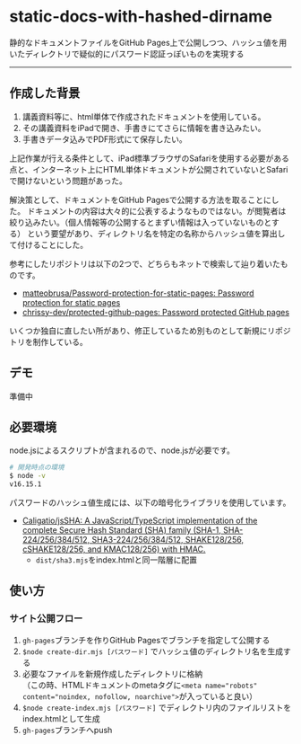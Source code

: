 # static-docs-with-hashed-dirname

静的なドキュメントファイルをGitHub Pages上で公開しつつ、ハッシュ値を用いたディレクトリで疑似的にパスワード認証っぽいものを実現する

----
## 作成した背景

1. 講義資料等に、html単体で作成されたドキュメントを使用している。
2. その講義資料をiPadで開き、手書きにてさらに情報を書き込みたい。
3. 手書きデータ込みでPDF形式にて保存したい。

上記作業が行える条件として、iPad標準ブラウザのSafariを使用する必要がある点と、インターネット上にHTML単体ドキュメントが公開されていないとSafariで開けないという問題があった。

解決策として、ドキュメントをGitHub Pagesで公開する方法を取ることにした。
ドキュメントの内容は大々的に公表するようなものではない。が閲覧者は絞り込みたい。（個人情報等の公開するとまずい情報は入っていないものとする）
という要望があり、ディレクトリ名を特定の名称からハッシュ値を算出して付けることにした。

参考にしたリポジトリは以下の2つで、どちらもネットで検索して辿り着いたものです。

- [matteobrusa/Password-protection-for-static-pages: Password protection for static pages](https://github.com/matteobrusa/Password-protection-for-static-pages)
- [chrissy-dev/protected-github-pages: Password protected GitHub pages](https://github.com/chrissy-dev/protected-github-pages)

いくつか独自に直したい所があり、修正しているため別ものとして新規にリポジトリを制作している。

## デモ

準備中

## 必要環境

node.jsによるスクリプトが含まれるので、node.jsが必要です。

```bash
# 開発時点の環境
$ node -v
v16.15.1
```

パスワードのハッシュ値生成には、以下の暗号化ライブラリを使用しています。

- [Caligatio/jsSHA: A JavaScript/TypeScript implementation of the complete Secure Hash Standard (SHA) family (SHA-1, SHA-224/256/384/512, SHA3-224/256/384/512, SHAKE128/256, cSHAKE128/256, and KMAC128/256) with HMAC.](https://github.com/Caligatio/jsSHA)
  - `dist/sha3.mjs`をindex.htmlと同一階層に配置

## 使い方

### サイト公開フロー

1. `gh-pages`ブランチを作りGitHub Pagesでブランチを指定して公開する
2. `$node create-dir.mjs [パスワード]` でハッシュ値のディレクトリ名を生成する
3. 必要なファイルを新規作成したディレクトリに格納<br>（この時、HTMLドキュメントのmetaタグに`<meta name="robots" content="noindex, nofollow, noarchive">`が入っていると良い）
4. `$node create-index.mjs [パスワード]` でディレクトリ内のファイルリストをindex.htmlとして生成
5. `gh-pages`ブランチへpush



